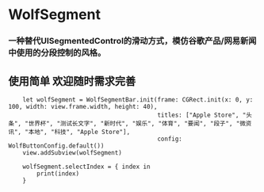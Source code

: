 #  WolfSegment

### 一种替代UISegmentedControl的滑动方式，模仿谷歌产品/网易新闻中使用的分段控制的风格。


## 使用简单 欢迎随时需求完善


        let wolfSegment = WolfSegmentBar.init(frame: CGRect.init(x: 0, y: 100, width: view.frame.width, height: 40),
                                              titles: ["Apple Store", "头条", "世界杯", "测试长文字", "新时代", "娱乐", "体育", "要闻", "段子", "微资讯", "本地", "科技", "Apple Store"],
                                              config: WolfButtonConfig.default())
        view.addSubview(wolfSegment)
        
        wolfSegment.selectIndex = { index in
            print(index)
        }
        


